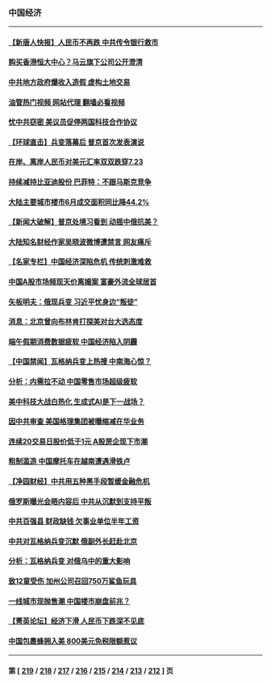 ### 中国经济
---
#### [【新唐人快报】人民币不再跌 中共传令银行救市](../../pages/ncid283/n14023704.md?06280845) 
#### [购买香港恒大中心？马云旗下公司公开澄清](../../pages/ncid283/n14023785.md?06280845) 
#### [中共地方政府爆收入造假 虚构土地交易](../../pages/ncid283/n14023716.md?06280845) 
#### [油管热门视频 网站代理 翻墙必看视频](http://138.2.39.72:81/youtube.html?epic-marker?06280845)
#### [忧中共窃密 美议员促停两国科技合作协议](../../pages/ncid283/n14023621.md?06280845) 
#### [【环球直击】兵变落幕后 普京首次发表演说](../../pages/ncid283/n14023106.md?06280845) 
#### [在岸、离岸人民币对美元汇率双双跌穿7.23](../../pages/ncid283/n14023051.md?06280845) 
#### [持续减持比亚迪股份 巴菲特：不跟马斯克竞争](../../pages/ncid283/n14023026.md?06280845) 
#### [大陆主要城市楼市6月成交面积同比降44.2%](../../pages/ncid283/n14023053.md?06280845) 
#### [【新闻大破解】普京处境习看到 动摇中俄抗美？](../../pages/ncid283/n14023035.md?06280845) 
#### [大陆知名财经作家吴晓波微博遭禁言 网友痛斥](../../pages/ncid283/n14022794.md?06280845) 
#### [【名家专栏】中国经济深陷危机 传统刺激难救](../../pages/ncid283/n14022077.md?06280845) 
#### [中国A股市场频现天价离婚案 富豪外流全球居首](../../pages/ncid283/n14023008.md?06280845) 
#### [矢板明夫：俄现兵变 习近平忧身边“叛徒”](../../pages/ncid283/n14022826.md?06280845) 
#### [消息：北京曾向布林肯打探美对台大选态度](../../pages/ncid283/n14022811.md?06280845) 
#### [端午假期消费数据疲软 中国经济陷入阴霾](../../pages/ncid283/n14022763.md?06280845) 
#### [【中国禁闻】瓦格纳兵变上热搜 中南海心惊？](../../pages/ncid283/n14022779.md?06280845) 
#### [分析：内需拉不动 中国零售市场超级疲软](../../pages/ncid283/n14022603.md?06280845) 
#### [美中科技大战白热化 生成式AI是下一战场？](../../pages/ncid283/n14021752.md?06280845) 
#### [因中共审查 美国格理集团被曝缩减在华业务](../../pages/ncid283/n14022548.md?06280845) 
#### [连续20交易日股价低于1元 A股房企现下市潮](../../pages/ncid283/n14022288.md?06280845) 
#### [粗制滥造 中国摩托车在越南遭遇滑铁卢](../../pages/ncid283/n14022370.md?06280845) 
#### [【净园财经】中共用五种黑手段暂缓金融危机](../../pages/ncid283/n14022264.md?06280845) 
#### [俄罗斯曝光会晤内容后 中共从沉默到支持平叛](../../pages/ncid283/n14022436.md?06280845) 
#### [中共百强县 财政缺钱 欠事业单位半年工资](../../pages/ncid283/n14022347.md?06280845) 
#### [中共对瓦格纳兵变沉默 俄副外长赶赴北京](../../pages/ncid283/n14022353.md?06280845) 
#### [分析：瓦格纳兵变 对俄乌中的重大影响](../../pages/ncid283/n14022346.md?06280845) 
#### [致12童受伤 加州公司召回750万鲨鱼玩具](../../pages/ncid283/n14022320.md?06280845) 
#### [一线城市现抛售潮 中国楼市崩盘前兆？](../../pages/ncid283/n14022165.md?06280845) 
#### [【菁英论坛】经济下滑 人民币下跌深不见底](../../pages/ncid283/n14022210.md?06280845) 
#### [中国包裹蜂拥入美 800美元免税限额惹议](../../pages/ncid283/n14022207.md?06280845) 

---
#### 第 [ [219](./219.md?06280845) / [218](./218.md?06280845) / [217](./217.md?06280845) / [216](./216.md?06280845) / [215](./215.md?06280845) / [214](./214.md?06280845) / [213](./213.md?06280845) / [212](./212.md?06280845) ] 页
